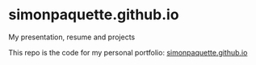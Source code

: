 # simonpaquette.github.io
My presentation, resume and projects

This repo is the code for my personal portfolio: 
[simonpaquette.github.io](simonpaquette.github.io)

